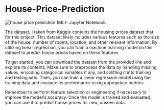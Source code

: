 # House-Price-Prediction


![house price prediction (ML)- Jupyter Notebook](https://github.com/pavankalyanchittala/House-Price-Prediction/assets/117903644/17582a9c-cd78-4802-80cd-a28b3c921025)





The dataset, I taken from Kaggle contains the housing prices dataset that for this project. This dataset likely includes various features such as the size of the house, number of rooms, location, and other relevant information. By utilizing linear regression, you can train a machine learning model on this dataset to predict house prices based on these features.

To get started, you can download the dataset from the provided link and explore its contents. Make sure to preprocess the data by handling missing values, encoding categorical variables if any, and splitting it into training and testing sets. Then, you can train a linear regression model using the training data and evaluate its performance using appropriate metrics.

Remember to perform feature selection or engineering if necessary to improve the model's accuracy. Once the model is trained and evaluated, you can use it to predict house prices for new, unseen data.
